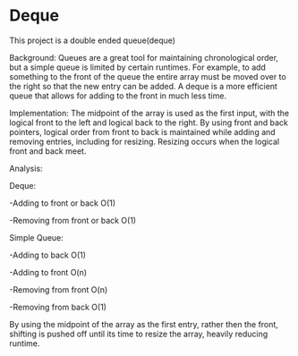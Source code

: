 # Deque

This project is a double ended queue(deque)

Background:
Queues are a great tool for maintaining chronological order, but a simple queue is limited by certain runtimes. For example, to add something to the front of the queue the entire array must be moved over to the right so that the new entry can be added. A deque is a more efficient queue that allows for adding to the front in much less time.

Implementation:
The midpoint of the array is used as the first input, with the logical front to the left and logical back to the right. By using front and back pointers,  logical order from front to back is maintained while adding and removing entries, including for resizing. Resizing occurs when the logical front and back meet.

Analysis:

Deque:

-Adding to front or back O(1)

-Removing from front or back O(1)

Simple Queue:

-Adding to back O(1)

-Adding to front O(n)

-Removing from front O(n)

-Removing from back O(1)


By using the midpoint of the array as the first entry, rather then the front, shifting is pushed off until its time to resize the array, heavily reducing runtime.  

